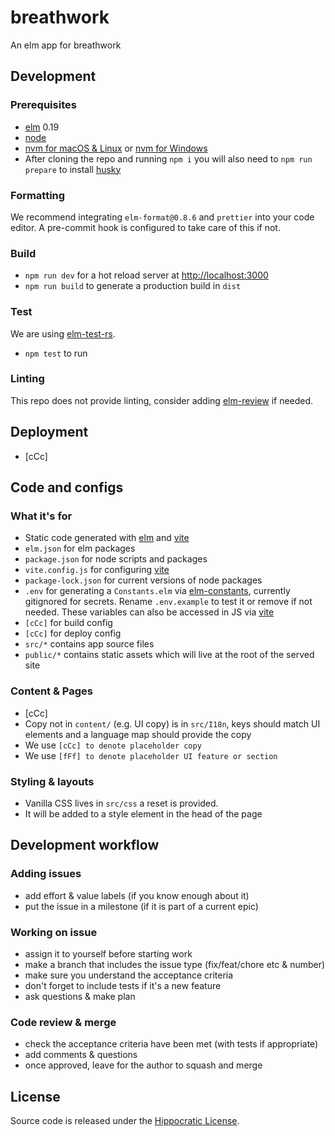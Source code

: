 # breathwork

An elm app for breathwork

## Development

### Prerequisites

- [elm](http://elm-lang.org/) 0.19
- [node](https://nodejs.org/)
- [nvm for macOS & Linux](https://github.com/nvm-sh/nvm) or [nvm for Windows](https://github.com/coreybutler/nvm-windows)
- After cloning the repo and running `npm i` you will also need to `npm run prepare` to install [husky](https://blog.typicode.com/husky-git-hooks-autoinstall/)

### Formatting

We recommend integrating `elm-format@0.8.6` and `prettier` into your code editor. A pre-commit hook is configured to take care of this if not.

### Build

- `npm run dev` for a hot reload server at [http://localhost:3000](http://localhost:3000)
- `npm run build` to generate a production build in `dist`

### Test

We are using [elm-test-rs](https://github.com/mpizenberg/elm-test-rs).

- `npm test` to run

### Linting

This repo does not provide linting, consider adding [elm-review](https://github.com/jfmengels/elm-review) if needed.

## Deployment

- [cCc]

## Code and configs

### What it's for

- Static code generated with [elm](https://elm-lang.org/docs) and [vite](https://vitejs.dev/guide/)
- `elm.json` for elm packages
- `package.json` for node scripts and packages
- `vite.config.js` for configuring [vite](https://vitejs.dev/config/)
- `package-lock.json` for current versions of node packages
- `.env` for generating a `Constants.elm` via [elm-constants](https://github.com/jaredramirez/elm-constants), currently gitignored for secrets. Rename `.env.example` to test it or remove if not needed. These variables can also be accessed in JS via [vite](https://vitejs.dev/guide/env-and-mode.html#env-variables-and-modes)
- `[cCc]` for build config
- `[cCc]` for deploy config
- `src/*` contains app source files
- `public/*` contains static assets which will live at the root of the served site

### Content & Pages

- [cCc]
- Copy not in `content/` (e.g. UI copy) is in `src/I18n`, keys should match UI elements and a language map should provide the copy
- We use `[cCc] to denote placeholder copy`
- We use `[fFf] to denote placeholder UI feature or section`

### Styling & layouts

- Vanilla CSS lives in `src/css` a reset is provided.
- It will be added to a style element in the head of the page

## Development workflow

### Adding issues

- add effort & value labels (if you know enough about it)
- put the issue in a milestone (if it is part of a current epic)

### Working on issue

- assign it to yourself before starting work
- make a branch that includes the issue type (fix/feat/chore etc & number)
- make sure you understand the acceptance criteria
- don't forget to include tests if it's a new feature
- ask questions & make plan

### Code review & merge

- check the acceptance criteria have been met (with tests if appropriate)
- add comments & questions
- once approved, leave for the author to squash and merge

## License

Source code is released under the [Hippocratic License](https://firstdonoharm.dev/version/3/0/license/).
